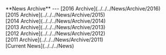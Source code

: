 <div class='linkbox'>**News Archive**
---
[2016 Archive](../../../News/Archive/2016)<br />
[2015 Archive](../../../News/Archive/2015)<br />
[2014 Archive](../../../News/Archive/2014)<br />
[2013 Archive](../../../News/Archive/2013)<br />
[2012 Archive](../../../News/Archive/2012)<br />
[2011 Archive](../../../News/Archive/2011)<br />
[Current News](../../../News)
</div>
